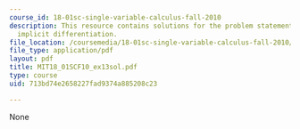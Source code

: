```yaml
---
course_id: 18-01sc-single-variable-calculus-fall-2010
description: This resource contains solutions for the problem statements related to
  implicit differentiation.
file_location: /coursemedia/18-01sc-single-variable-calculus-fall-2010/713bd74e2658227fad9374a885208c23_MIT18_01SCF10_ex13sol.pdf
file_type: application/pdf
layout: pdf
title: MIT18_01SCF10_ex13sol.pdf
type: course
uid: 713bd74e2658227fad9374a885208c23

---
```

None